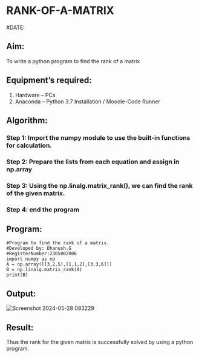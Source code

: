 # RANK-OF-A-MATRIX
#DATE:
## Aim:
To write a python program to find the rank of a matrix
## Equipment’s required:
1. 	Hardware – PCs
2. 	Anaconda – Python 3.7 Installation / Moodle-Code Runner
## Algorithm:
### Step 1: Import the numpy module to use the built-in functions for calculation.
### Step 2: Prepare the lists from each equation and assign in np.array
### Step 3: Using the np.linalg.matrix_rank(), we can find the rank of the given matrix.
### Step 4: end the program
## Program:
```
#Program to find the rank of a matrix.
#Developed by: Dhanush.G
#RegisterNumber:2305002006
import numpy as np
A = np.array([[3,2,5],[1,1,2],[3,3,6]])
B = np.linalg.matrix_rank(A)
print(B)
```
## Output:
![Screenshot 2024-05-28 083229](https://github.com/Dhanushmukesh/RANK-OF-A-MATRIX/assets/155508176/d3bca3bf-d87b-4e32-b9ee-82d49574e419)

## Result:
Thus the rank for the given matrix is successfully solved by  using a python program.


